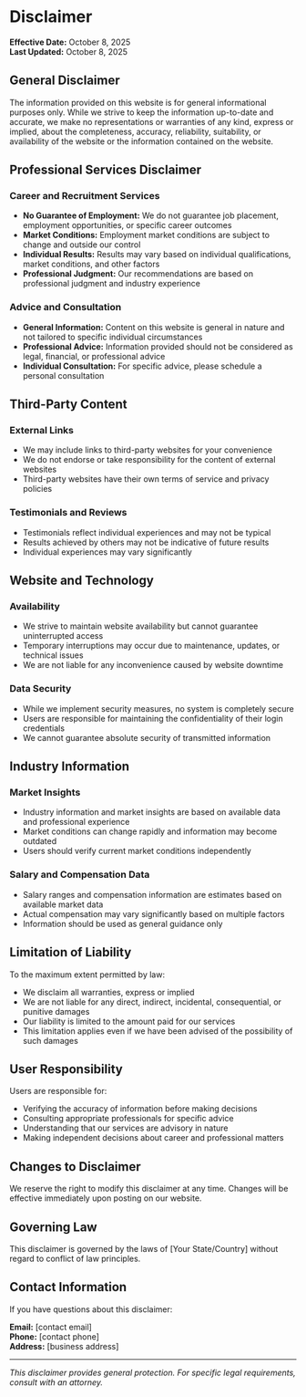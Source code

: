 # Disclaimer

**Effective Date:** October 8, 2025  
**Last Updated:** October 8, 2025

## General Disclaimer

The information provided on this website is for general informational purposes only. While we strive to keep the information up-to-date and accurate, we make no representations or warranties of any kind, express or implied, about the completeness, accuracy, reliability, suitability, or availability of the website or the information contained on the website.

## Professional Services Disclaimer

### Career and Recruitment Services
- **No Guarantee of Employment:** We do not guarantee job placement, employment opportunities, or specific career outcomes
- **Market Conditions:** Employment market conditions are subject to change and outside our control
- **Individual Results:** Results may vary based on individual qualifications, market conditions, and other factors
- **Professional Judgment:** Our recommendations are based on professional judgment and industry experience

### Advice and Consultation
- **General Information:** Content on this website is general in nature and not tailored to specific individual circumstances
- **Professional Advice:** Information provided should not be considered as legal, financial, or professional advice
- **Individual Consultation:** For specific advice, please schedule a personal consultation

## Third-Party Content

### External Links
- We may include links to third-party websites for your convenience
- We do not endorse or take responsibility for the content of external websites
- Third-party websites have their own terms of service and privacy policies

### Testimonials and Reviews
- Testimonials reflect individual experiences and may not be typical
- Results achieved by others may not be indicative of future results
- Individual experiences may vary significantly

## Website and Technology

### Availability
- We strive to maintain website availability but cannot guarantee uninterrupted access
- Temporary interruptions may occur due to maintenance, updates, or technical issues
- We are not liable for any inconvenience caused by website downtime

### Data Security
- While we implement security measures, no system is completely secure
- Users are responsible for maintaining the confidentiality of their login credentials
- We cannot guarantee absolute security of transmitted information

## Industry Information

### Market Insights
- Industry information and market insights are based on available data and professional experience
- Market conditions can change rapidly and information may become outdated
- Users should verify current market conditions independently

### Salary and Compensation Data
- Salary ranges and compensation information are estimates based on available market data
- Actual compensation may vary significantly based on multiple factors
- Information should be used as general guidance only

## Limitation of Liability

To the maximum extent permitted by law:
- We disclaim all warranties, express or implied
- We are not liable for any direct, indirect, incidental, consequential, or punitive damages
- Our liability is limited to the amount paid for our services
- This limitation applies even if we have been advised of the possibility of such damages

## User Responsibility

Users are responsible for:
- Verifying the accuracy of information before making decisions
- Consulting appropriate professionals for specific advice
- Understanding that our services are advisory in nature
- Making independent decisions about career and professional matters

## Changes to Disclaimer

We reserve the right to modify this disclaimer at any time. Changes will be effective immediately upon posting on our website.

## Governing Law

This disclaimer is governed by the laws of [Your State/Country] without regard to conflict of law principles.

## Contact Information

If you have questions about this disclaimer:

**Email:** [contact email]  
**Phone:** [contact phone]  
**Address:** [business address]

---

*This disclaimer provides general protection. For specific legal requirements, consult with an attorney.*